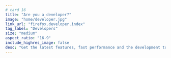 ```yaml
---
# card 16
title: "Are you a developer?"
image: "home/developer.jpg"
link_url: "firefox.developer.index"
tag_label: "Developers"
size: "medium"
aspect_ratio: "16-9"
include_highres_image: false
desc: "Get the latest features, fast performance and the development tools you need to build for the open web with Firefox Developer Edition."
---
```

